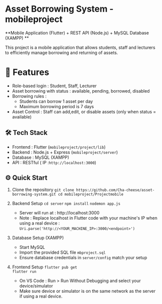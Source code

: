 # Asset Borrowing System - mobileproject

**Mobile Application (Flutter) + REST API (Node.js) + MySQL Database (XAMPP) **

This project is a mobile application that allows students, staff and lecturers to efficiently manage borrowing and returning of assets.

# 📱 Features

 - Role-based login : Student, Staff, Lecturer
 - Asset borrowing with status : available, pending, borrowed, disabled
 -   Borrowing rules : 
	 - Students can borrow 1 asset per day
	 - Maximum borrowing period is 7 days
 - Asset Control : Staff can add,edit, or disable assets (only when status = available)

## 🛠️ Tech Stack

 - Frontend : Flutter (`mobileproject/project/lib`)
 - Backend : Node.js + Express (`mobileproject/server`)
 - Database : MySQL (XAMPP)
 - API : RESTful ( IP :`http://localhost:3000`)

## ⚙️ Quick Start

 1. Clone the repository
 `git clone https://github.com/Cha-cheese/asset-borrowing-system.git
cd mobileproject/Projectmobile`

 2. Backend Setup
 `cd server`
 `npm install` 
`nodemon app.js`
	- Server will run at : http://localhost:3000
	- Note : Replace localhost in Flutter code with your machine's IP when using a real device :
	`Uri.parse('http://<YOUR_MACHINE_IP>:3000/<endpoint>')`

3. Database Setup (XAMPP)
	- Start MySQL 
	- Import the provided SQL file `mbproject.sql`
	- Ensure database credentials in `server/config` match your setup


4. Frontend Setup
	`flutter pub get`  
	`flutter run`

	- On VS Code : Run > Run Without Debugging and select your device/simulator
	- Make sure device or simulator is on the same network as the server if using a real device.
